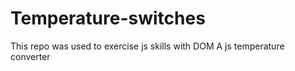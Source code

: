 # Temperature-switches
This repo was used to exercise js skills with DOM
A js temperature converter
